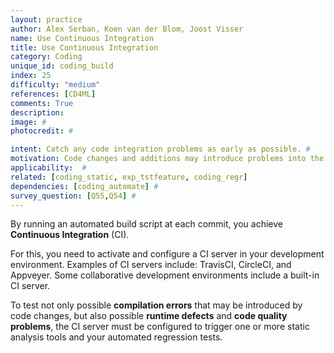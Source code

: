 ```yaml
---
layout: practice
author: Alex Serban, Koen van der Blom, Joost Visser
name: Use Continuous Integration
title: Use Continuous Integration
category: Coding
unique_id: coding_build
index: 25
difficulty: "medium"
references: [CD4ML]
comments: True
description:
image: #
photocredit: #

intent: Catch any code integration problems as early as possible. #
motivation: Code changes and additions may introduce problems into the software system as a whole. This can be detected by running an automated build script each time that code is committed to the versioning repository.
applicability:  #
related: [coding_static, exp_tstfeature, coding_regr]
dependencies: [coding_automate] #
survey_question: [Q55,Q54] #
---
```


By running an automated build script at each commit, you achieve **Continuous Integration** (CI).

For this, you need to activate and configure a CI server in your development environment. Examples of CI servers include: TravisCI, CircleCI, and Appveyer. Some collaborative development environments include a built-in CI server.

To test not only possible **compilation errors** that may be introduced by code changes, but also possible **runtime defects** and **code quality problems**, the CI server must be configured to trigger one or more static analysis tools and your automated regression tests.

